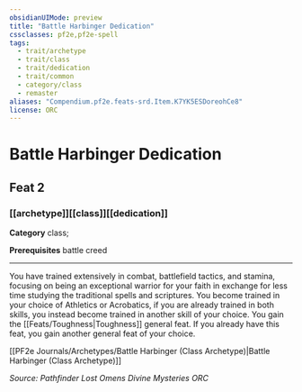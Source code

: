 ```yaml
---
obsidianUIMode: preview
title: "Battle Harbinger Dedication"
cssclasses: pf2e,pf2e-spell
tags:
  - trait/archetype
  - trait/class
  - trait/dedication
  - trait/common
  - category/class
  - remaster
aliases: "Compendium.pf2e.feats-srd.Item.K7YK5ESDoreohCe8"
license: ORC
---
```

# Battle Harbinger Dedication
## Feat 2
### [[archetype]][[class]][[dedication]]

**Category** class; 



**Prerequisites** battle creed
* * *
You have trained extensively in combat, battlefield tactics, and stamina, focusing on being an exceptional warrior for your faith in exchange for less time studying the traditional spells and scriptures. You become trained in your choice of Athletics or Acrobatics, if you are already trained in both skills, you instead become trained in another skill of your choice. You gain the [[Feats/Toughness|Toughness]] general feat. If you already have this feat, you gain another general feat of your choice.

[[PF2e Journals/Archetypes/Battle Harbinger (Class Archetype)|Battle Harbinger (Class Archetype)]]

*Source: Pathfinder Lost Omens Divine Mysteries*
*ORC*